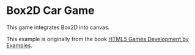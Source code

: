 # Box2D Car Game

This game integrates Box2D into canvas.

This example is originally from the book [HTML5 Games Development by Examples][1].

[1]: http://www.packtpub.com/html5-games-development-using-css-javascript-beginners-guide/book
